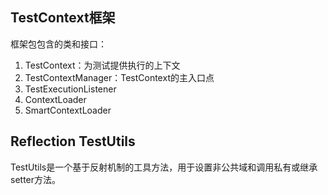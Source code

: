 ## TestContext框架

框架包包含的类和接口：
1. TestContext：为测试提供执行的上下文
2. TestContextManager：TestContext的主入口点
3. TestExecutionListener
4. ContextLoader
5. SmartContextLoader

## Reflection TestUtils

TestUtils是一个基于反射机制的工具方法，用于设置非公共域和调用私有或继承setter方法。